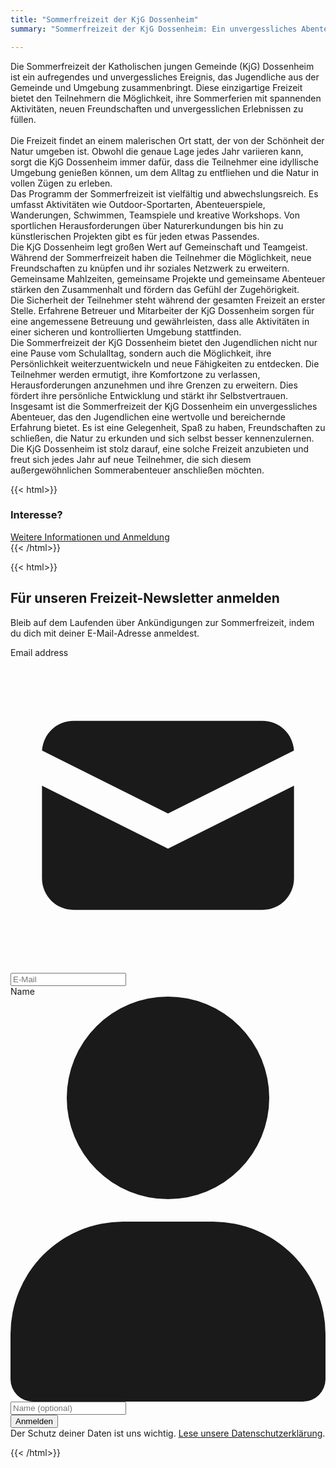 ```yaml
---
title: "Sommerfreizeit der KjG Dossenheim"
summary: "Sommerfreizeit der KjG Dossenheim: Ein unvergessliches Abenteuer!"

---
```


Die Sommerfreizeit der Katholischen jungen Gemeinde (KjG) Dossenheim ist ein aufregendes und unvergessliches Ereignis, das Jugendliche aus der Gemeinde und Umgebung zusammenbringt. Diese einzigartige Freizeit bietet den Teilnehmern die Möglichkeit, ihre Sommerferien mit spannenden Aktivitäten, neuen Freundschaften und unvergesslichen Erlebnissen zu füllen.   
   
Die Freizeit findet an einem malerischen Ort statt, der von der Schönheit der Natur umgeben ist. Obwohl die genaue Lage jedes Jahr variieren kann, sorgt die KjG Dossenheim immer dafür, dass die Teilnehmer eine idyllische Umgebung genießen können, um dem Alltag zu entfliehen und die Natur in vollen Zügen zu erleben.
   
Das Programm der Sommerfreizeit ist vielfältig und abwechslungsreich. Es umfasst Aktivitäten wie Outdoor-Sportarten, Abenteuerspiele, Wanderungen, Schwimmen, Teamspiele und kreative Workshops. Von sportlichen Herausforderungen über Naturerkundungen bis hin zu künstlerischen Projekten gibt es für jeden etwas Passendes.
   
Die KjG Dossenheim legt großen Wert auf Gemeinschaft und Teamgeist. Während der Sommerfreizeit haben die Teilnehmer die Möglichkeit, neue Freundschaften zu knüpfen und ihr soziales Netzwerk zu erweitern. Gemeinsame Mahlzeiten, gemeinsame Projekte und gemeinsame Abenteuer stärken den Zusammenhalt und fördern das Gefühl der Zugehörigkeit.
   
Die Sicherheit der Teilnehmer steht während der gesamten Freizeit an erster Stelle. Erfahrene Betreuer und Mitarbeiter der KjG Dossenheim sorgen für eine angemessene Betreuung und gewährleisten, dass alle Aktivitäten in einer sicheren und kontrollierten Umgebung stattfinden.
   
Die Sommerfreizeit der KjG Dossenheim bietet den Jugendlichen nicht nur eine Pause vom Schulalltag, sondern auch die Möglichkeit, ihre Persönlichkeit weiterzuentwickeln und neue Fähigkeiten zu entdecken. Die Teilnehmer werden ermutigt, ihre Komfortzone zu verlassen, Herausforderungen anzunehmen und ihre Grenzen zu erweitern. Dies fördert ihre persönliche Entwicklung und stärkt ihr Selbstvertrauen.
   
Insgesamt ist die Sommerfreizeit der KjG Dossenheim ein unvergessliches Abenteuer, das den Jugendlichen eine wertvolle und bereichernde Erfahrung bietet. Es ist eine Gelegenheit, Spaß zu haben, Freundschaften zu schließen, die Natur zu erkunden und sich selbst besser kennenzulernen. Die KjG Dossenheim ist stolz darauf, eine solche Freizeit anzubieten und freut sich jedes Jahr auf neue Teilnehmer, die sich diesem außergewöhnlichen Sommerabenteuer anschließen möchten.

{{< html>}}
<section>
    <div class="py-6 px-4 mx-auto max-w-screen-xl sm:py-10 lg:px-6">
        <div class="mx-auto max-w-screen-sm text-center">
            <h3 class="mb-4 tracking-tight font-extrabold leading-tight">Interesse?</h3>
            <a href="/sommerfreizeit/anmeldung/" class="text-white font-bold bg-primary-500 hover:bg-primary-600 focus:ring-4 focus:ring-primary-300 rounded-full px-5 py-2.5 mr-2 mb-2 focus:outline-none">Weitere Informationen und Anmeldung</a>
        </div>
    </div>
</section>
{{< /html>}}

{{< html>}}
<section class="bg-white">
    <div class="py-8 mx-auto max-w-screen-xl lg:py-16">
        <div class="mx-auto max-w-screen-md sm:text-center">
            <h2 class="mb-4 text-3xl tracking-tight font-extrabold sm:text-4xl ">Für unseren Freizeit-Newsletter
                anmelden</h2>
            <p class="mx-auto mb-8 max-w-2xl font-light text-gray-500 md:mb-12 sm:text-xl ">Bleib auf dem Laufenden über
                Ankündigungen zur Sommerfreizeit, indem du dich mit deiner E-Mail-Adresse anmeldest.</p>
            <form method="post" action="https://listmonk.kjg-dossenheim.org/subscription/form">
                <div class="items-center mb-3 space-y-4 sm:flex sm:space-y-0">
                            <div class="relative w-full">
                                <label for="email" class="hidden mb-2 text-sm font-medium ">Email address</label>
                                <div class="flex absolute inset-y-0 left-0 items-center pl-3 pointer-events-none">
                                    <svg class="w-5 h-5 text-gray-500 " fill="currentColor" viewBox="0 0 20 20"
                                        xmlns="http://www.w3.org/2000/svg">
                                        <path d="M2.003 5.884L10 9.882l7.997-3.998A2 2 0 0016 4H4a2 2 0 00-1.997 1.884z"></path>
                                        <path d="M18 8.118l-8 4-8-4V14a2 2 0 002 2h12a2 2 0 002-2V8.118z"></path>
                                    </svg>
                                </div>
                                <input
                                    class="block p-3 pl-10 w-full text-gray-900 bg-gray-50 rounded-lg border border-gray-300 sm:rounded-none sm:rounded-l-lg focus:ring-primary-500 focus:border-primary-500"
                                    type="email" name="email" required placeholder="E-Mail" />
                            </div>
                            <div class="relative ">
                                <label for="email" class="hidden mb-2 font-medium ">Name</label>
                                <div class="flex absolute inset-y-0 left-0 items-center pl-3 pointer-events-none">
                                    <svg class="w-3.5 h-3.5 text-gray-500" aria-hidden="true" xmlns="http://www.w3.org/2000/svg"
                                        fill="currentColor" viewBox="0 0 14 18">
                                        <path
                                            d="M7 9a4.5 4.5 0 1 0 0-9 4.5 4.5 0 0 0 0 9Zm2 1H5a5.006 5.006 0 0 0-5 5v2a1 1 0 0 0 1 1h12a1 1 0 0 0 1-1v-2a5.006 5.006 0 0 0-5-5Z" />
                                    </svg>
                                </div>
                                <input
                                    class="block p-3 pl-10 w-full sm:w-min text-gray-900 bg-gray-50 border border-gray-300  focus:ring-primary-500 focus:border-primary-500 rounded-lg sm:rounded-none"
                                    type="text" name="name" required placeholder="Name (optional)" />
                            </div>
                    <div>
                        <input type="hidden" name="l" checked value="2c5ab757-4c34-4017-a069-4b4a3b3168fd" />
                        <button type="submit"
                            class="py-3 px-5 w-full font-medium text-center text-white rounded-lg border cursor-pointer bg-primary-500 border-primary-400 sm:rounded-none sm:rounded-r-lg hover:bg-primary-600 focus:ring-4 focus:ring-primary-300">Anmelden</button>
                    </div>
                </div>
                <div class="mx-auto max-w-screen-sm text-sm text-center text-gray-500 newsletter-form-footer ">Der
                    Schutz deiner Daten ist uns wichtig. <a href="/datenschutz"
                        class="font-medium text-primary-500 hover:underline">Lese unsere Datenschutzerklärung</a>.</div>
            </form>
        </div>
    </div>
</section>
{{< /html>}}